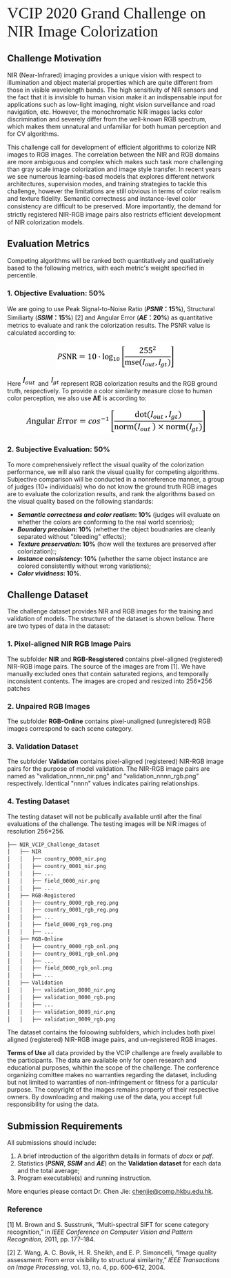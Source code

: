 
<p><span style="font-family:georgia,serif;"><span style="font-size:36px;">VCIP 2020 Grand Challenge on NIR Image Colorization</span></span></p>

## Challenge Motivation
NIR (Near-Infrared) imaging provides a unique vision with respect to illumination and object material properties which are quite different from those in visible wavelength bands. The high sensitivity of NIR sensors and the fact that it is invisible to human vision make it an indispensable input for applications such as low-light imaging, night vision surveillance and road navigation, etc. However, the monochromatic NIR images lacks color discrimination and severely differ from the well-known RGB spectrum, which makes them unnatural and unfamiliar for both human perception and for CV algorithms.

This challenge call for development of efficient algorithms to colorize NIR images to RGB images. The correlation between the NIR and RGB domains are more ambiguous and complex which makes such task more challenging than gray scale image colorization and image style transfer. In recent years we see numerous learning-based models that explores different network architectures, supervision modes, and training strategies to tackle this challenge, however the limitations are still obvious in terms of color realism and texture fidelity. Semantic correctness and instance-level color consistency are difﬁcult to be preserved. More importantly, the demand for strictly registered NIR-RGB image pairs also restricts efﬁcient development of NIR colorization models.

## Evaluation Metrics

Competing algorithms will be ranked both quantitatively and qualitatively based to the following metrics, with each metric's weight specified in percentile.

### 1. Objective Evaluation: 50%

We are going to use Peak Signal-to-Noise Ratio (**_PSNR_：15%**), Structural Similiarty (**_SSIM_：15%**) [2] and Angular Error (**_AE_：20%**) as quantitative metrics to evaluate and rank the colorization results. The PSNR value is calculated according to:

<div style="text-align: center"><img src="/projects/NIR2RGB_VCIP_Challenge/web/PSNR.jpg" width="280" /></div>

Here <img src="/projects/NIR2RGB_VCIP_Challenge/web/Iout.jpg" height="22"/> and <img src="/projects/NIR2RGB_VCIP_Challenge/web/Igt.jpg" height="22"/> represent RGB colorization results and the RGB ground truth, respectively. To provide a color similarity measure close to human color perception, we also use **AE** is according to:

<div style="text-align: center"><img src="/projects/NIR2RGB_VCIP_Challenge/web/AE.jpg" width="420" /></div>

### 2. Subjective Evaluation: 50%

To more comprehensively reflect the visual quality of the colorization performance, we will also rank the visual quality for competing algorithms. Subjective comparison will be conducted in a nonreference manner, a group of judges (10+ individuals) who do not know the ground truth RGB images are to evaluate the colorization results, and rank the algorithms based on the visual quality based on the following standards:
- **_Semantic correctness and color realism_: 10%** (judges will evaluate on whether the colors are conforming to the real world scenrios);
- **_Boundary precision_: 10%** (whether the object boudnaries are cleanly separated without "bleeding" effects);
- **_Texture preservation_: 10%** (how well the textures are preserved after colorization):;
- **_Instance consistency_: 10%** (whether the same object instance are colored consistently without wrong variations);
- **_Color vividness_: 10%**.


## Challenge Dataset

The challenge dataset provides NIR and RGB images for the training and validation of models. The structure of the dataset is shown bellow. There are two types of data in the dataset:
### 1. Pixel-aligned NIR RGB Image Pairs
The subfolder **NIR** and **RGB-Resgistered** contains pixel-aligned (registered) NIR-RGB image pairs. The source of the images are from [1]. We have manually excluded ones that contain saturated regions, and temporally inconsistent contents. The images are croped and resized into 256\*256 patches

### 2. Unpaired RGB Images
The subfolder **RGB-Online** contains pixel-unaligned (unregistered) RGB images correspond to each scene category. 

### 3. Validation Dataset
The subfolder **Validation** contains pixel-aligned (registered) NIR-RGB image pairs for the purpose of model validation. The NIR-RGB image pairs are named as "validation_nnnn_nir.png" and "validation_nnnn_rgb.png" respectively. Identical "nnnn" values indicates pairing relationships.

### 4. Testing Dataset
The testing dataset will not be publically available until after the final evaluations of the challenge. The testing images will be NIR images of resolution 256\*256. 

```bash
├── NIR_VCIP_Challenge_dataset
│   ├── NIR
│   │   ├── country_0000_nir.png
│   │   ├── country_0001_nir.png
│   │   ├── ...
│   │   ├── field_0000_nir.png
│   │   ├── ...             
│   ├── RGB-Registered
│   │   ├── country_0000_rgb_reg.png
│   │   ├── country_0001_rgb_reg.png
│   │   ├── ...
│   │   ├── field_0000_rgb_reg.png
│   │   ├── ...
│   ├── RGB-Online
│   │   ├── country_0000_rgb_onl.png
│   │   ├── country_0001_rgb_onl.png
│   │   ├── ...
│   │   ├── field_0000_rgb_onl.png
│   │   ├── ...
│   ├── Validation
│   │   ├── validation_0000_nir.png
│   │   ├── validation_0000_rgb.png
│   │   ├── ...
│   │   ├── validation_0009_nir.png
│   │   ├── validation_0009_rgb.png
```
The dataset contains the foloowing subfolders,  which includes both pixel aligned (registered) NIR-RGB image pairs, and un-registered RGB images.

**Terms of Use** all data provided by the VCIP challenge are freely available to the participants. The data are available only for open research and educational purposes, whithin the scope of the challenge. The conference organizing comittee makes no warranties regarding the dataset, including but not limited to warranties of non-infringement or fitness for a particular purpose. The copyright of the images remains property of their respective owners. By downloading and making use of the data, you accept full responsibility for using the data.

## Submission Requirements
All submissions should include:
1. A brief introduction of the algorithm details in formats of _docx_ or _pdf_.
1. Statistics (**_PSNR_**, **_SSIM_** and **_AE_**) on the **Validation dataset** for each data and the total average;
2. Program executable(s) and running instruction.

More enquries please contact Dr. Chen Jie: chenjie@comp.hkbu.edu.hk.

### Reference
[1] M. Brown and S. Susstrunk, “Multi-spectral SIFT for scene category recognition,” in _IEEE Conference on Computer Vision and Pattern Recognition_, 2011, pp. 177–184.

[2] Z. Wang, A. C. Bovik, H. R. Sheikh, and E. P. Simoncelli, “Image quality assessment: From error visibility to structural similarity,” _IEEE Transactions on Image Processing_, vol. 13, no. 4, pp. 600–612, 2004.
